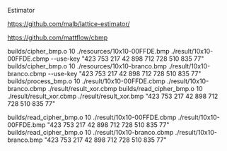Estimator

https://github.com/malb/lattice-estimator/

https://github.com/mattflow/cbmp

builds/cipher_bmp.o 10 ./resources/10x10-00FFDE.bmp ./result/10x10-00FFDE.cbmp --use-key "423 753 217 42 898 712 728 510 835 77"
builds/cipher_bmp.o 10 ./resources/10x10-branco.bmp ./result/10x10-branco.cbmp --use-key "423 753 217 42 898 712 728 510 835 77"
builds/process_bmp.o 10  ./result/10x10-00FFDE.cbmp ./result/10x10-branco.cbmp ./result/result_xor.cbmp 
builds/read_cipher_bmp.o 10 ./result/result_xor.cbmp ./result/result_xor.bmp  "423 753 217 42 898 712 728 510 835 77"


builds/read_cipher_bmp.o 10 ./result/10x10-00FFDE.cbmp ./result/10x10-00FFDE.bmp  "423 753 217 42 898 712 728 510 835 77"
builds/read_cipher_bmp.o 10 ./result/10x10-branco.cbmp ./result/10x10-branco.bmp  "423 753 217 42 898 712 728 510 835 77"